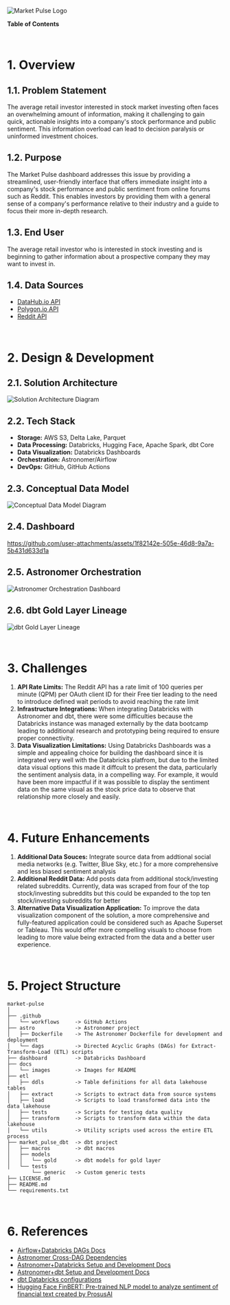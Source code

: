 ![Market Pulse Logo](./docs/images/market-pulse-header.png)

**Table of Contents**


<br>

# 1. Overview
## 1.1. Problem Statement 
The average retail investor interested in stock market investing often faces an overwhelming amount of information, making it challenging to gain quick, actionable insights into a company's stock performance and public sentiment. This information overload can lead to decision paralysis or uninformed investment choices. 

## 1.2. Purpose
The Market Pulse dashboard addresses this issue by providing a streamlined, user-friendly interface that offers immediate insight into a company's stock performance and public sentiment from online forums such as Reddit. This enables investors by providing them with a general sense of a company's performance relative to their industry and a guide to focus their more in-depth research.

## 1.3. End User
The average retail investor who is interested in stock investing and is beginning
to gather information about a prospective company they may want to invest in.

## 1.4. Data Sources
- [DataHub.io API](https://datahub.io/core/s-and-p-500-companies)
- [Polygon.io API](https://polygon.io/docs/rest/stocks/overview)
- [Reddit API](https://www.reddit.com/dev/api/oauth)

<br>

# 2. Design & Development

## 2.1. Solution Architecture
![Solution Architecture Diagram](./docs/images/solution-architecture-v2.png)

## 2.2. Tech Stack
- **Storage:** AWS S3, Delta Lake, Parquet
- **Data Processing:** Databricks, Hugging Face, Apache Spark, dbt Core
- **Data Visualization:** Databricks Dashboards
- **Orchestration:** Astronomer/Airflow
- **DevOps:** GitHub, GitHub Actions

## 2.3. Conceptual Data Model
![Conceptual Data Model Diagram](./docs/images/conceptual-data-model.png)

## 2.4. Dashboard
https://github.com/user-attachments/assets/1f82142e-505e-46d8-9a7a-5b431d633d1a


## 2.5. Astronomer Orchestration
![Astronomer Orchestration Dashboard](./docs/images/astronomer-orchestration-dashboard.jpeg)

## 2.6. dbt Gold Layer Lineage
![dbt Gold Layer Lineage](./docs/images/dbt-gold-layer-data-lineage.jpeg)

<br>

# 3. Challenges
1. **API Rate Limits:** The Reddit API has a rate limit of 100 queries per minute (QPM) per OAuth client ID for
their Free tier leading to the need to introduce defined wait periods to avoid reaching the rate limit
2. **Infrastructure Integrations:** When integrating Databricks with Astronomer and dbt, there were some difficulties because the Databricks instance was managed externally by the data bootcamp leading to additional research and prototyping being required to ensure proper connectivity.
3. **Data Visualization Limitations:** Using Databricks Dashboards was a simple and appealing choice for building the dashboard since it is integrated very well with the Databricks platfrom, but due to the limited data visual options this made it diffcult to present the data, particularly the sentiment analysis data, in a compelling way. For example, it would have been more impactful if it was possible to display the sentiment data on the same visual as the stock price data to observe that relationship more closely and easily.

<br>

# 4. Future Enhancements
1. **Additional Data Souces:** Integrate source data from addtional social media networks (e.g. Twitter, Blue Sky, etc.) for a more comprehensive and less biased sentiment analysis
2. **Additional Reddit Data:** Add posts data from additional stock/investing related subreddits. Currently, data was scraped from four of the top stock/investing subreddits but this could be expanded to the top ten stock/investing subreddits for better
3. **Alternative Data Visualization Application:** To improve the data visualization component of the solution,  a more comprehensive and fully-featured application could be considered such as Apache Superset or Tableau. This would offer more compelling visuals to choose from leading to more value being extracted from the data and a better user experience.

<br>

# 5. Project Structure
```
market-pulse
│ 
├── .github
│   └── workflows     -> GitHub Actions
├── astro             -> Astronomer project
│   ├── Dockerfile    -> The Astronomer Dockerfile for development and deployment
│   └── dags          -> Directed Acyclic Graphs (DAGs) for Extract-Transform-Load (ETL) scripts
├── dashboard         -> Databricks Dashboard 
├── docs              
│   └── images        -> Images for README
├── etl
│   ├── ddls          -> Table definitions for all data lakehouse tables
│   ├── extract       -> Scripts to extract data from source systems
│   ├── load          -> Scripts to load transformed data into the data lakehouse
│   ├── tests         -> Scripts for testing data quality
│   ├── transform     -> Scripts to transform data within the data lakehouse
│   └── utils         -> Utility scripts used across the entire ETL process
├── market_pulse_dbt  -> dbt project
│   ├── macros        -> dbt macros
│   ├── models
│   │   └── gold      -> dbt models for gold layer
│   └── tests        
        └── generic   -> Custom generic tests
├── LICENSE.md
├── README.md
└── requirements.txt
```

<br>

# 6. References
- [Airflow+Databricks DAGs Docs](https://airflow.apache.org/docs/apache-airflow-providers-databricks/stable/index.html)
- [Astronomer Cross-DAG Dependencies](https://www.astronomer.io/docs/learn/cross-dag-dependencies/?tab=taskflow#triggerdagrunoperator)
- [Astronomer+Databricks Setup and Development Docs](https://www.astronomer.io/docs/learn/airflow-databricks/)
- [Astronomer+dbt Setup and Development Docs](https://astronomer.github.io/astronomer-cosmos/)
- [dbt Databricks configurations](https://docs.getdbt.com/reference/resource-configs/databricks-configs)
- [Hugging Face FinBERT: Pre-trained NLP model to analyze sentiment of financial text created by ProsusAI](https://huggingface.co/ProsusAI/finbert)
